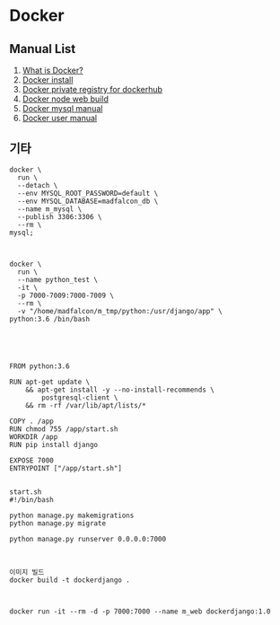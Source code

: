 # Docker

## Manual List

1. [What is Docker?](docker.md)
2. [Docker install](docker_install.md)
3. [Docker private registry for dockerhub](docker_private_registry_for_dockerhub.md)
4. [Docker node web build](docker_node_web_build.md)
5. [Docker mysql manual](docker_mysql_manual.md)
6. [Docker user manual](docker_user_manual.md)





## 기타

```
docker \
  run \
  --detach \
  --env MYSQL_ROOT_PASSWORD=default \
  --env MYSQL_DATABASE=madfalcon_db \
  --name m_mysql \
  --publish 3306:3306 \
  --rm \
mysql;



docker \
  run \
  --name python_test \
  -it \
  -p 7000-7009:7000-7009 \
  --rm \
  -v "/home/madfalcon/m_tmp/python:/usr/django/app" \
python:3.6 /bin/bash 





FROM python:3.6
  
RUN apt-get update \
    && apt-get install -y --no-install-recommends \
        postgresql-client \
    && rm -rf /var/lib/apt/lists/*

COPY . /app
RUN chmod 755 /app/start.sh
WORKDIR /app
RUN pip install django

EXPOSE 7000
ENTRYPOINT ["/app/start.sh"]


start.sh
#!/bin/bash

python manage.py makemigrations
python manage.py migrate

python manage.py runserver 0.0.0.0:7000



이미지 빌드
docker build -t dockerdjango .



docker run -it --rm -d -p 7000:7000 --name m_web dockerdjango:1.0  
```

